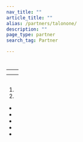 ```yaml
---
nav_title: ""
article_title: ""
alias: /partners/talonone/
description: ""
page_type: partner
search_tag: Partner

---
```


# 

> 



## 




## 

|  |  |
| ----------- | ----------- |
| |  |
| |  |



 


## 

1. 
2. 
  - 
  - 
  - 
  - 
  - 

